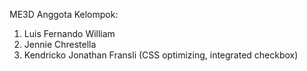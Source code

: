 ME3D
Anggota Kelompok:
1. Luis Fernando William
2. Jennie Chrestella
3. Kendricko Jonathan Fransli (CSS optimizing, integrated checkbox)

